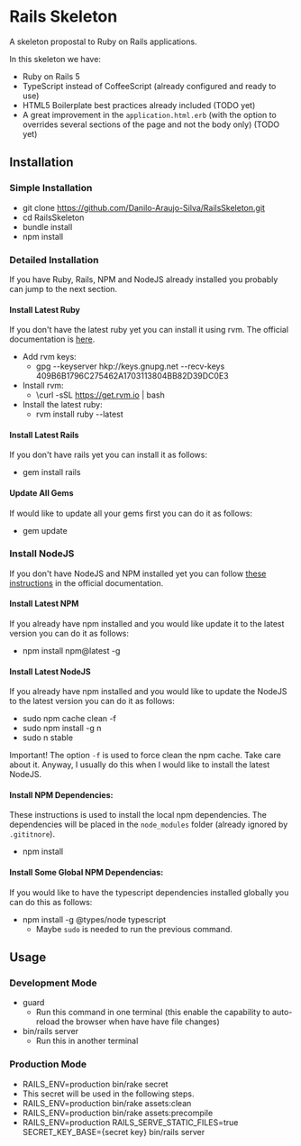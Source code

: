 # Rails Skeleton

A skeleton propostal to Ruby on Rails applications.

In this skeleton we have:
- Ruby on Rails 5
- TypeScript instead of CoffeeScript (already configured and ready to use)
- HTML5 Boilerplate best practices already included (TODO yet)
- A great improvement in the `application.html.erb`
  (with the option to overrides several sections of the page
  and not the body only) (TODO yet)

## Installation

### Simple Installation
- git clone https://github.com/Danilo-Araujo-Silva/RailsSkeleton.git
- cd RailsSkeleton
- bundle install
- npm install

### Detailed Installation
If you have Ruby, Rails, NPM and NodeJS already installed
you probably can jump to the next section.

#### Install Latest Ruby
If you don't have the latest ruby yet you can install it using rvm.
The official documentation is [here](https://rvm.io/).

- Add rvm keys:
  - gpg --keyserver hkp://keys.gnupg.net --recv-keys 409B6B1796C275462A1703113804BB82D39DC0E3
- Install rvm:
  - \curl -sSL https://get.rvm.io | bash
- Install the latest ruby:
  - rvm install ruby --latest
  
#### Install Latest Rails
If you don't have rails yet you can install it as follows:

- gem install rails
  
#### Update All Gems
If would like to update all your gems first you can do it as follows:

- gem update

### Install NodeJS
If you don't have NodeJS and NPM installed yet you can follow
[these instructions](https://nodejs.org/en/download/package-manager/) in the
official documentation.

#### Install Latest NPM
If you already have npm installed and you would like update it to the latest
version you can do it as follows:

- npm install npm@latest -g

#### Install Latest NodeJS
If you already have npm installed and you would like to update the NodeJS to the
latest version you can do it as follows:

- sudo npm cache clean -f
- sudo npm install -g n
- sudo n stable

Important! The option `-f` is used to force clean the npm cache. Take care about it.
Anyway, I usually do this when I would like to install the latest NodeJS.

#### Install NPM Dependencies:
These instructions is used to install the local npm dependencies. The dependencies
will be placed in the `node_modules` folder (already ignored by `.gititnore`).

- npm install
  
#### Install Some Global NPM Dependencias:
If you would like to have the typescript dependencies installed globally you
can do this as follows:

- npm install -g @types/node typescript
   - Maybe `sudo` is needed to run the previous command.
   
## Usage

### Development Mode
- guard
  - Run this command in one terminal (this enable the capability to auto-reload
  the browser when have have file changes)
- bin/rails server
  - Run this in another terminal

### Production Mode
- RAILS_ENV=production bin/rake secret
 - This secret will be used in the following steps.
- RAILS_ENV=production bin/rake assets:clean
- RAILS_ENV=production bin/rake assets:precompile
- RAILS_ENV=production RAILS_SERVE_STATIC_FILES=true SECRET_KEY_BASE={secret key} bin/rails server

<!---
This README would normally document whatever steps are necessary to get the
application up and running.

Things you may want to cover:

* Ruby version

* System dependencies

* Configuration

* Database creation

* Database initialization

* How to run the test suite

* Services (job queues, cache servers, search engines, etc.)

* Deployment instructions

* ...
-->